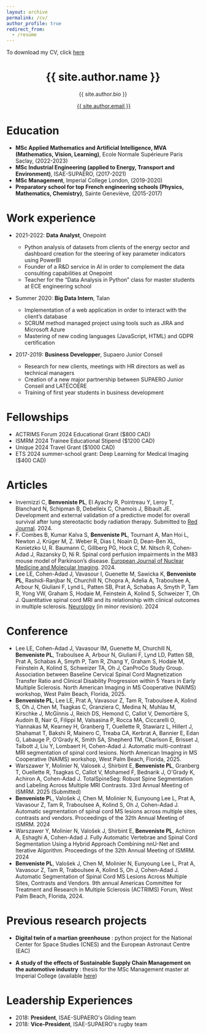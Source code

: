 ```yaml
---
layout: archive
permalink: /cv/
author_profile: true
redirect_from:
  - /resume
---
```

To download my CV, click [here](/files/BENVENISTE_Pierre-Louis_Resume.pdf)<br/>

<h1 align="center">{{ site.author.name }}</h1>
<p align="center">{{ site.author.bio }} <br /> </p>
<p align="center"><i class="fas fa-envelope" aria-hidden="true"></i>&nbsp;<a href="mailto:{{ site.author.email }}" target="_blank">{{ site.author.email }}</a></p>

Education
======
* **MSc Applied Mathematics and Artificial Intelligence, MVA (Mathematics, Vision, Learning)**, Ecole Normale Supérieure Paris Saclay, (2022-2023)
* **MSc Industrial Engineering (applied to Energy, Transport and Environment)**, ISAE-SUPAERO, (2017-2021)
* **MSc Management**, Imperial College London, (2019-2020)
* **Preparatory school for top French engineering schools (Physics, Mathematics, Chemistry)**, Sainte Geneviève, (2015-2017)

Work experience
======
* 2021-2022: **Data Analyst**, Onepoint
  * Python analysis of datasets from clients of the energy sector and dashboard creation for the steering of key parameter indicators using PowerBI
  * Founder of a R&D service in AI in order to complement the data consulting capabilities at Onepoint
  * Teacher for the “Data Analysis in Python” class for master students at ECE engineering school

* Summer 2020: **Big Data Intern**, Talan
  * Implementation of a web application in order to interact with the client’s database
  * SCRUM method managed project using tools such as JIRA and Microsoft Azure
  * Mastering of new coding languages (JavaScript, HTML) and GDPR certification

* 2017-2019: **Business Developper**, Supaero Junior Conseil
  * Research for new clients, meetings with HR directors as well as technical managers
  * Creation of a new major partnership between SUPAERO Junior Conseil and LATÉCOÈRE
  * Training of first year students in business development
 

Fellowships
======
* ACTRIMS Forum 2024 Educational Grant ($800 CAD)
* ISMRM 2024 Trainee Educational Stipend ($1200 CAD)
* Unique 2024 Travel Grant ($1000 CAD)
* ETS 2024 summer-school grant: Deep Learning for Medical Imaging ($400 CAD)

Articles
======
* Invernizzi C, **Benveniste PL**, El Ayachy R, Pointreau Y, Leroy T, Blanchard N, Schipman B, Debelleix C, Chamois J, Bibault JE. Development and external validation of a predictive model for overall survival after lung stereotactic body radiation therapy. Submitted to <ins>Red Journal</ins>. 2024.
* F. Combes B, Kumar Kalva S, **Benveniste PL**, Tournant A, Man Hoi L, Newton J, Krüger M, Z. Weber R, Dias I, Noain D, Dean-Ben XL, Konietzko U, R. Baumann C, Gillberg PG, Hock C, M. Nitsch R, Cohen-Adad J, Razansky D, Ni R. Spinal cord perfusion impairments in the M83 mouse model of Parkinson’s disease. <ins>European Journal of Nuclear Medicine and Molecular Imaging</ins>. 2024.
* Lee LE, Cohen-Adad J, Vavasour I, Guenette M, Sawicka K, **Benveniste PL**, Rashidi-Ranjbar N, Churchill N, Chopra A, Adelia A, Traboulsee A, Arbour N, Giuliani F, Lynd L, Patten SB, Prat A, Schabas A, Smyth P, Tam R, Yong VW, Graham S, Hodaie M, Feinstein A, Kolind S, Schweizer T, Oh J. Quantitative spinal cord MRI and its relationship with clinical outcomes in multiple sclerosis. <ins>Neurology</ins> (in minor revision). 2024

Conference
======
* Lee LE, Cohen-Adad J, Vavasour IM, Guenette M, Churchill N, **Benveniste PL**, Traboulsee A, Arbour N, Giuliani F, Lynd LD, Patten SB, Prat A, Schabas A, Smyth P, Tam R, Zhang Y, Graham S, Hodaie M, Feinstein A, Kolind S, Schweizer TA, Oh J, CanProCo Study Group. Association between Baseline Cervical Spinal Cord Magnetization Transfer Ratio and Clinical Disability Progression within 5 Years in Early Multiple Sclerosis. <inv>North American Imaging in MS Cooperative (NAIMS)</inv> workshop, West Palm Beach, Florida, 2025.
* **Benveniste PL**, Lee LE, Prat A, Vavasour Z, Tam R, Traboulsee A, Kolind S, Oh J, Chen M, Tsagkas C, Granziera C, Medina N, Muhlau M, Kirschke J, McGinnis J, Reich DS, Hemond C, Callot V, Demortière S, Audoin B, Nair G, Filippi M, Valsasina P, Rocca MA, Ciccarelli O, Yiannakas M, Kearney H, Granberg T, Ouellette R, Stawiarz L, Hillert J, Shahamat T, Bakshi R, Mainero C, Treaba CA, Kerbrat A, Bannier E, Edan G, Labauge P, O'Grady K, Smith SA, Shepherd TM, Charlson E, Brisset J, Talbott J, Liu Y, Lombaert H, Cohen-Adad J. Automatic multi-contrast MRI segmentation of spinal cord lesions. <inv>North American Imaging in MS Cooperative (NAIMS)</inv> workshop, West Palm Beach, Florida, 2025.
* Warszawer Y, Molinier N, Valosek J, Shirbint E, **Benveniste PL**, Granberg T, Ouellette R, Tsagkas C, Callot V, Mohamed F, Bednarik J, O'Grady K, Achiron A, Cohen-Adad J. TotalSpineSeg: Robust Spine Segmentation and Labeling Across Multiple MRI Contrasts. <inv>33rd Annual Meeting of ISMRM</inv>. 2025 (Submitted)
* **Benveniste P**L, Valošek J, Chen M, Molinier N, Eunyoung Lee L, Prat A, Vavasour Z, Tam R, Traboulsee A, Kolind S, Oh J, Cohen-Adad J. Automatic segmentation of spinal cord MS lesions across multiple sites, contrasts and vendors. Proceedings of the <inv>32th Annual Meeting of ISMRM</inv>. 2024
* Warszawer Y, Molinier N, Valošek J, Shirbint E, **Benveniste PL**, Achiron A, Eshaghi A, Cohen-Adad J. Fully Automatic Vertebrae and Spinal Cord Segmentation Using a Hybrid Approach Combining nnU-Net and Iterative Algorithm. Proceedings of the <inv>32th Annual Meeting of ISMRM</inv>. 2024
* **Benveniste PL**, Valošek J, Chen M, Molinier N, Eunyoung Lee L, Prat A, Vavasour Z, Tam R, Traboulsee A, Kolind S, Oh J, Cohen-Adad J. Automatic Segmentation of Spinal Cord MS Lesions Across Multiple Sites, Contrasts and Vendors. <inv>9th annual Americas Committee for Treatment and Research in Multiple Sclerosis (ACTRIMS)</inv> Forum, West Palm Beach, Florida, 2024.


Previous research projects
======
* **Digital twin of a martian greenhouse** : python project for the National Center for Space Studies (CNES) and the European Astronaut Centre (EAC)

* **A study of the effects of Sustainable Supply Chain Management on the automotive industry** : thesis for the MSc Management master at Imperial College (available [here](files/01815923-2020-Management.pdf))

Leadership Experiences
======
* 2018: **President**, ISAE-SUPAERO's Gliding team
* 2018: **Vice-President**, ISAE-SUPAERO's rugby team 
